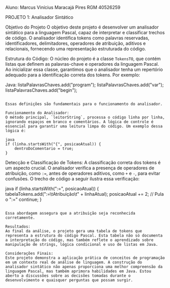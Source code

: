 Aluno: Marcus Vinícius Maracajá Pires
RGM 40526259

 PROJETO 1:
Analisador Sintático

Objetivo do Projeto
O objetivo deste projeto é desenvolver um analisador sintático para a linguagem Pascal, capaz de interpretar e classificar trechos de código. O analisador identifica tokens como palavras reservadas, identificadores, delimitadores, operadores de atribuição, aditivos e relacionais, fornecendo uma representação estruturada do código.

Estrutura do Código:
O núcleo do projeto é a classe `TokensTO`, que contém listas que definem as palavras-chave e operadores da linguagem Pascal. Ao inicializar essa classe, garantimos que o analisador tenha um repertório adequado para a identificação correta dos tokens. Por exemplo:

Java:
listaPalavrasChaves.add("program");
listaPalavrasChaves.add("var");
listaPalavrasChaves.add("begin");
```

Essas definições são fundamentais para o funcionamento do analisador.

Funcionamento do Analisador:
O método principal, `leitorString`, processa o código linha por linha, ignorando espaços em branco e comentários. A lógica de controle é essencial para garantir uma leitura limpa do código. Um exemplo dessa lógica é:

java
if (linha.startsWith("{", posicaoAtual)) {
    dentroDoComentario = true;
}
```

Detecção e Classificação de Tokens:
A classificação correta dos tokens é um aspecto crucial. O analisador verifica a presença de operadores de atribuição, como `:=`, antes de operadores aditivos, como `+` e `-`, para evitar confusões. O trecho de código a seguir ilustra essa verificação:

java
if (linha.startsWith(":=", posicaoAtual)) {
    tabelaTokens.add(":=\tAtribuição\t" + linhaAtual);
    posicaoAtual += 2; // Pula o ":="
    continue;
}
```

Essa abordagem assegura que a atribuição seja reconhecida corretamente.

Resultados:
Ao final da análise, o projeto gera uma tabela de tokens que representa a estrutura do código Pascal. Esta tabela não só documenta a interpretação do código, mas também reflete o aprendizado sobre manipulação de strings, lógica condicional e uso de listas em Java.

Considerações Finais:
Este projeto demonstra a aplicação prática de conceitos de programação em um contexto real de análise de linguagem. A construção do analisador sintático não apenas proporciona uma melhor compreensão da linguagem Pascal, mas também aprimora habilidades em Java. Estou aberto a discussões sobre as decisões tomadas durante o desenvolvimento e quaisquer perguntas que possam surgir.
